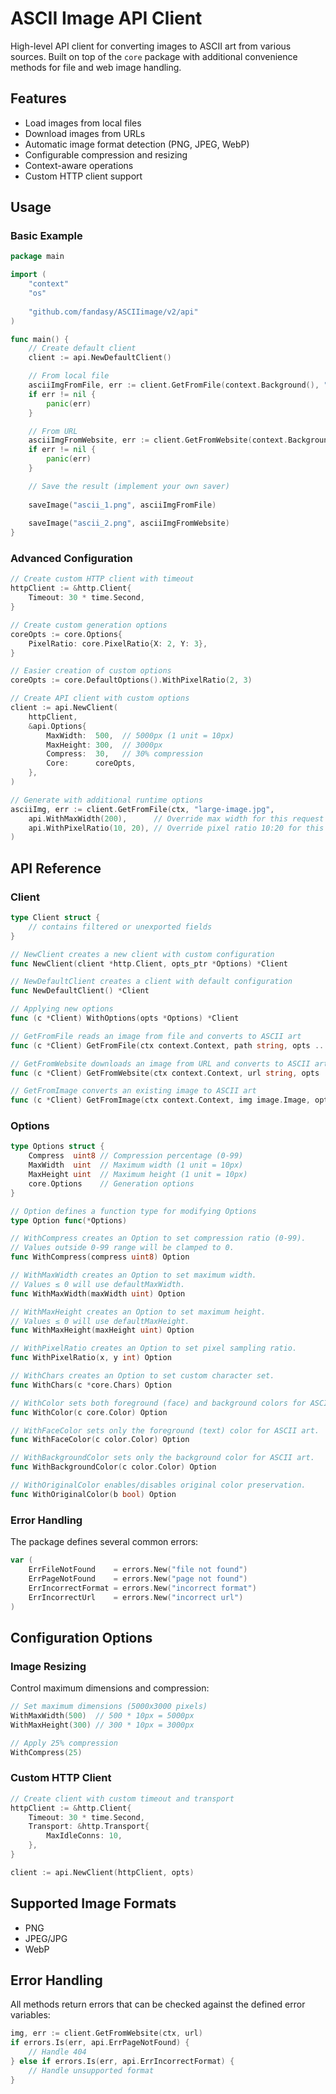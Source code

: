 # ASCII Image API Client

High-level API client for converting images to ASCII art from various sources. Built on top of the `core` package with additional convenience methods for file and web image handling.

## Features

- Load images from local files
- Download images from URLs
- Automatic image format detection (PNG, JPEG, WebP)
- Configurable compression and resizing
- Context-aware operations
- Custom HTTP client support

## Usage

### Basic Example

```go
package main

import (
	"context"
	"os"
	
	"github.com/fandasy/ASCIIimage/v2/api"
)

func main() {
	// Create default client
	client := api.NewDefaultClient()

	// From local file
	asciiImgFromFile, err := client.GetFromFile(context.Background(), "input.jpg")
	if err != nil {
		panic(err)
	}

	// From URL
	asciiImgFromWebsite, err := client.GetFromWebsite(context.Background(), "https://example.com/image.png")
	if err != nil {
		panic(err)
	}

	// Save the result (implement your own saver)
	
	saveImage("ascii_1.png", asciiImgFromFile)
	
	saveImage("ascii_2.png", asciiImgFromWebsite)
}
```

### Advanced Configuration

```go
// Create custom HTTP client with timeout
httpClient := &http.Client{
	Timeout: 30 * time.Second,
}

// Create custom generation options
coreOpts := core.Options{
	PixelRatio: core.PixelRatio{X: 2, Y: 3},
}

// Easier creation of custom options
coreOpts := core.DefaultOptions().WithPixelRatio(2, 3)

// Create API client with custom options
client := api.NewClient(
	httpClient,
	&api.Options{
		MaxWidth:  500,  // 5000px (1 unit = 10px)
		MaxHeight: 300,  // 3000px
		Compress:  30,   // 30% compression
		Core:      coreOpts,
	},
)

// Generate with additional runtime options
asciiImg, err := client.GetFromFile(ctx, "large-image.jpg",
	api.WithMaxWidth(200),      // Override max width for this request
	api.WithPixelRatio(10, 20), // Override pixel ratio 10:20 for this request
)
```

## API Reference

### Client

```go
type Client struct {
	// contains filtered or unexported fields
}

// NewClient creates a new client with custom configuration
func NewClient(client *http.Client, opts_ptr *Options) *Client

// NewDefaultClient creates a client with default configuration
func NewDefaultClient() *Client

// Applying new options
func (c *Client) WithOptions(opts *Options) *Client

// GetFromFile reads an image from file and converts to ASCII art
func (c *Client) GetFromFile(ctx context.Context, path string, opts ...Option) (image.Image, error)

// GetFromWebsite downloads an image from URL and converts to ASCII art
func (c *Client) GetFromWebsite(ctx context.Context, url string, opts ...Option) (image.Image, error)

// GetFromImage converts an existing image to ASCII art
func (c *Client) GetFromImage(ctx context.Context, img image.Image, opts ...Option) (image.Image, error)
```

### Options

```go
type Options struct {
	Compress  uint8 // Compression percentage (0-99)
	MaxWidth  uint  // Maximum width (1 unit = 10px)
	MaxHeight uint  // Maximum height (1 unit = 10px)
	core.Options    // Generation options
}

// Option defines a function type for modifying Options
type Option func(*Options)

// WithCompress creates an Option to set compression ratio (0-99).
// Values outside 0-99 range will be clamped to 0.
func WithCompress(compress uint8) Option

// WithMaxWidth creates an Option to set maximum width.
// Values ≤ 0 will use defaultMaxWidth.
func WithMaxWidth(maxWidth uint) Option

// WithMaxHeight creates an Option to set maximum height.
// Values ≤ 0 will use defaultMaxHeight.
func WithMaxHeight(maxHeight uint) Option

// WithPixelRatio creates an Option to set pixel sampling ratio.
func WithPixelRatio(x, y int) Option

// WithChars creates an Option to set custom character set.
func WithChars(c *core.Chars) Option

// WithColor sets both foreground (face) and background colors for ASCII art generation.
func WithColor(c core.Color) Option

// WithFaceColor sets only the foreground (text) color for ASCII art.
func WithFaceColor(c color.Color) Option

// WithBackgroundColor sets only the background color for ASCII art.
func WithBackgroundColor(c color.Color) Option

// WithOriginalColor enables/disables original color preservation.
func WithOriginalColor(b bool) Option
```

### Error Handling

The package defines several common errors:

```go
var (
	ErrFileNotFound    = errors.New("file not found")
	ErrPageNotFound    = errors.New("page not found")
	ErrIncorrectFormat = errors.New("incorrect format")
	ErrIncorrectUrl    = errors.New("incorrect url")
)
```

## Configuration Options

### Image Resizing

Control maximum dimensions and compression:

```go
// Set maximum dimensions (5000x3000 pixels)
WithMaxWidth(500)  // 500 * 10px = 5000px
WithMaxHeight(300) // 300 * 10px = 3000px

// Apply 25% compression
WithCompress(25)
```

### Custom HTTP Client

```go
// Create client with custom timeout and transport
httpClient := &http.Client{
	Timeout: 30 * time.Second,
	Transport: &http.Transport{
		MaxIdleConns: 10,
	},
}

client := api.NewClient(httpClient, opts)
```

## Supported Image Formats

- PNG
- JPEG/JPG
- WebP

## Error Handling

All methods return errors that can be checked against the defined error variables:

```go
img, err := client.GetFromWebsite(ctx, url)
if errors.Is(err, api.ErrPageNotFound) {
	// Handle 404
} else if errors.Is(err, api.ErrIncorrectFormat) {
	// Handle unsupported format
}
```
